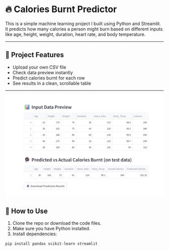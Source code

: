 # 🔥 Calories Burnt Predictor

This is a simple machine learning project I built using Python and Streamlit. It predicts how many calories a person might burn based on different inputs like age, height, weight, duration, heart rate, and body temperature.

---

## 📌 Project Features

- Upload your own CSV file
- Check data preview instantly
- Predict calories burnt for each row
- See results in a clean, scrollable table

---
![Output](output.png)


## 📂 How to Use

1. Clone the repo or download the code files.
2. Make sure you have Python installed.
3. Install dependencies:

```bash
pip install pandas scikit-learn streamlit
